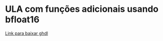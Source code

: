 # ULA com funções adicionais usando bfloat16


[Link para baixar ghdl](https://github.com/ghdl/ghdl/releases)